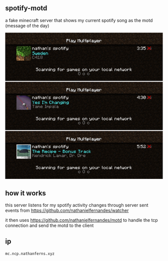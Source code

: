 ## spotify-motd

a fake minecraft server that shows my current spotify song as the motd (message of the day)

![screenshot_1](./screenshots/ss1.png)
![screenshot_2](./screenshots/ss2.png)
![screenshot_3](./screenshots/ss3.png)

## how it works

this server listens for my spotify activity changes through server sent events from https://github.com/nathanielfernandes/watcher

it then uses https://github.com/nathanielfernandes/motd to handle the tcp connection and send the motd to the client

## ip

`mc.ncp.nathanferns.xyz`

